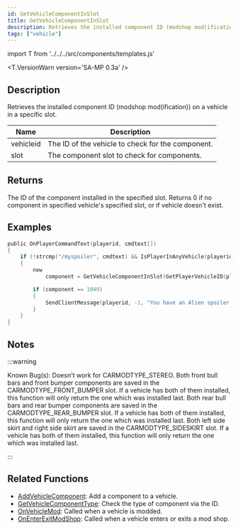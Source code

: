 ```yaml
---
id: GetVehicleComponentInSlot
title: GetVehicleComponentInSlot
description: Retrieves the installed component ID (modshop mod(ification)) on a vehicle in a specific slot.
tags: ["vehicle"]
---
```


import T from '../../../src/components/templates.js'

<T.VersionWarn version='SA-MP 0.3a' />

## Description

Retrieves the installed component ID (modshop mod(ification)) on a vehicle in a specific slot.

| Name      | Description                                       |
| --------- | ------------------------------------------------- |
| vehicleid | The ID of the vehicle to check for the component. |
| slot      | The component slot to check for components.       |

## Returns

The ID of the component installed in the specified slot. Returns 0 if no component in specified vehicle's specified slot, or if vehicle doesn't exist.

## Examples

```c
public OnPlayerCommandText(playerid, cmdtext[])
{
    if (!strcmp("/myspoiler", cmdtext) && IsPlayerInAnyVehicle(playerid))
    {
        new
            component = GetVehicleComponentInSlot(GetPlayerVehicleID(playerid), CARMODTYPE_SPOILER);

        if (component == 1049)
        {
            SendClientMessage(playerid, -1, "You have an Alien spoiler installed in your Elegy!");
        }
    }
}
```

## Notes

:::warning

Known Bug(s): Doesn't work for CARMODTYPE_STEREO. Both front bull bars and front bumper components are saved in the CARMODTYPE_FRONT_BUMPER slot. If a vehicle has both of them installed, this function will only return the one which was installed last. Both rear bull bars and rear bumper components are saved in the CARMODTYPE_REAR_BUMPER slot. If a vehicle has both of them installed, this function will only return the one which was installed last. Both left side skirt and right side skirt are saved in the CARMODTYPE_SIDESKIRT slot. If a vehicle has both of them installed, this function will only return the one which was installed last.

:::

## Related Functions

- [AddVehicleComponent](AddVehicleComponent.md): Add a component to a vehicle.
- [GetVehicleComponentType](GetVehicleComponentType.md): Check the type of component via the ID.
- [OnVehicleMod](../callbacks/OnVehicleMod.md): Called when a vehicle is modded.
- [OnEnterExitModShop](../callbacks/OnEnterExitModShop.md): Called when a vehicle enters or exits a mod shop.

